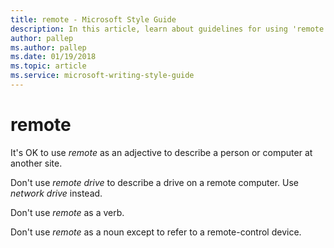 ```yaml
---
title: remote - Microsoft Style Guide
description: In this article, learn about guidelines for using 'remote' in Microsoft documents and when not to use the term.
author: pallep
ms.author: pallep
ms.date: 01/19/2018
ms.topic: article
ms.service: microsoft-writing-style-guide
---
```


# remote

It's OK to use *remote* as an adjective to describe a person or computer at another site. 

Don't use *remote drive* to describe a drive on a remote computer. Use *network drive* instead.

Don't use *remote* as a verb.

Don't use *remote* as a noun except to refer to a remote-control device.
